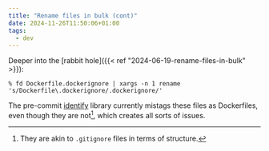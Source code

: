 ```yaml
---
title: "Rename files in bulk (cont)"
date: 2024-11-26T11:50:06+01:00
tags:
  - dev
---
```


Deeper into the [rabbit hole]({{< ref "2024-06-19-rename-files-in-bulk" >}}):

```shell
% fd Dockerfile.dockerignore | xargs -n 1 rename 's/Dockerfile\.dockerignore/.dockerignore/'
```

The pre-commit [identify](https://github.com/pre-commit/identify) library
currently mistags these files as Dockerfiles, even though they are not[^1],
which creates all sorts of issues.

[^1]: They are akin to `.gitignore` files in terms of structure.
